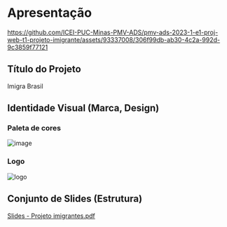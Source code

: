 # Apresentação

https://github.com/ICEI-PUC-Minas-PMV-ADS/pmv-ads-2023-1-e1-proj-web-t1-projeto-imigrante/assets/93337008/306f99db-ab30-4c2a-992d-9c3859f77121


## Título do Projeto

Imigra Brasil

## Identidade Visual (Marca, Design)

### Paleta de cores

![image](https://github.com/ICEI-PUC-Minas-PMV-ADS/pmv-ads-2023-1-e1-proj-web-t1-projeto-imigrante/assets/93337008/00018247-640c-4b1a-b4d1-d18c97e8f07e)

### Logo

![logo](https://github.com/ICEI-PUC-Minas-PMV-ADS/pmv-ads-2023-1-e1-proj-web-t1-projeto-imigrante/assets/93337008/435f0cf0-53c8-42e5-987d-0df622496dfe)


## Conjunto de Slides (Estrutura)

[Slides - Projeto imigrantes.pdf](https://github.com/ICEI-PUC-Minas-PMV-ADS/pmv-ads-2023-1-e1-proj-web-t1-projeto-imigrante/files/11927302/Slides.-.Projeto.imigrantes.pdf)
